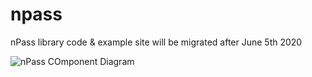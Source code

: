 # npass

nPass library code & example site will be migrated after June 5th 2020

![nPass COmponent Diagram](https://npass.dev/npass/static/media/npass_component_diagram.png)
